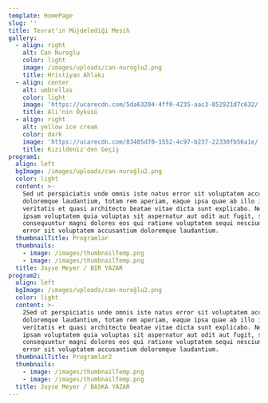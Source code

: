 ```yaml
---
template: HomePage
slug: ''
title: Tevrat'ın Müjdelediği Mesih
gallery:
  - align: right
    alt: Can Nuroglu
    color: light
    image: /images/uploads/can-nuroglu2.png
    title: Hristiyan Ahlakı
  - align: center
    alt: umbrellas
    color: light
    image: 'https://ucarecdn.com/5da63204-4ff0-4235-aac3-852921d7c632/'
    title: Ali'nin Öyküsü
  - align: right
    alt: yellow ice cream
    color: dark
    image: 'https://ucarecdn.com/83485d70-1552-4c97-b237-22330fb56a1e/'
    title: Kızıldeniz'den Geçiş
program1:
  align: left
  bgImage: /images/uploads/can-nuroğlu2.png
  color: light
  content: >-
    Sed ut perspiciatis unde omnis iste natus error sit voluptatem accusantium
    doloremque laudantium, totam rem aperiam, eaque ipsa quae ab illo inventore
    veritatis et quasi architecto beatae vitae dicta sunt explicabo. Nemo enim
    ipsam voluptatem quia voluptas sit aspernatur aut odit aut fugit, sed quia
    consequuntur magni dolores eos qui ratione voluptatem sequi nesciunt. Natus
    error sit voluptatem accusantium doloremque laudantium.
  thumbnailTitle: Programlar
  thumbnails:
    - image: /images/thumbnailTemp.png
    - image: /images/thumbnailTemp.png
  title: Joyse Meyer / BIR YAZAR
program2:
  align: left
  bgImage: /images/uploads/can-nuroğlu2.png
  color: light
  content: >-
    2Sed ut perspiciatis unde omnis iste natus error sit voluptatem accusantium
    doloremque laudantium, totam rem aperiam, eaque ipsa quae ab illo inventore
    veritatis et quasi architecto beatae vitae dicta sunt explicabo. Nemo enim
    ipsam voluptatem quia voluptas sit aspernatur aut odit aut fugit, sed quia
    consequuntur magni dolores eos qui ratione voluptatem sequi nesciunt. Natus
    error sit voluptatem accusantium doloremque laudantium.
  thumbnailTitle: Programlar2
  thumbnails:
    - image: /images/thumbnailTemp.png
    - image: /images/thumbnailTemp.png
  title: Joyse Meyer / BASKA YAZAR
---
```


